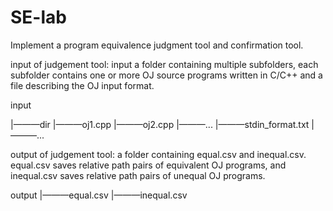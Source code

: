 # SE-lab
Implement a program equivalence judgment tool and confirmation tool.

input of judgement tool: input a folder containing multiple subfolders, each subfolder contains one or more OJ source programs written in C/C++ and a file describing the OJ input format.

input

  |———dir
      |———oj1.cpp
      |———oj2.cpp
      |———...
      |———stdin_format.txt
  |———...
  
 
output of judgement tool: a folder containing equal.csv and inequal.csv. equal.csv saves relative path pairs of equivalent OJ programs, and inequal.csv saves relative path pairs of unequal OJ programs.

output
  |———equal.csv
  |———inequal.csv
 

